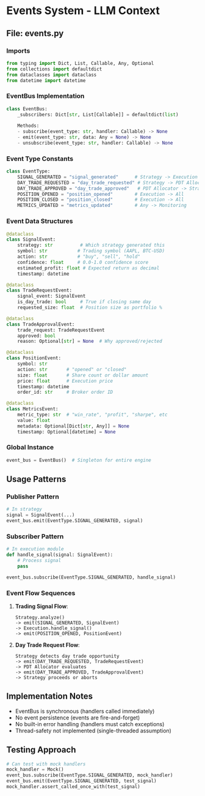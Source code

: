 # Events System - LLM Context

## File: events.py

### Imports
```python
from typing import Dict, List, Callable, Any, Optional
from collections import defaultdict
from dataclasses import dataclass
from datetime import datetime
```

### EventBus Implementation
```python
class EventBus:
    _subscribers: Dict[str, List[Callable]] = defaultdict(list)
    
    Methods:
    - subscribe(event_type: str, handler: Callable) -> None
    - emit(event_type: str, data: Any = None) -> None
    - unsubscribe(event_type: str, handler: Callable) -> None
```

### Event Type Constants
```python
class EventType:
    SIGNAL_GENERATED = "signal_generated"      # Strategy -> Execution
    DAY_TRADE_REQUESTED = "day_trade_requested" # Strategy -> PDT Allocator
    DAY_TRADE_APPROVED = "day_trade_approved"   # PDT Allocator -> Strategy
    POSITION_OPENED = "position_opened"        # Execution -> All
    POSITION_CLOSED = "position_closed"        # Execution -> All
    METRICS_UPDATED = "metrics_updated"        # Any -> Monitoring
```

### Event Data Structures
```python
@dataclass
class SignalEvent:
    strategy: str          # Which strategy generated this
    symbol: str           # Trading symbol (AAPL, BTC-USD)
    action: str           # "buy", "sell", "hold"
    confidence: float     # 0.0-1.0 confidence score
    estimated_profit: float # Expected return as decimal
    timestamp: datetime

@dataclass  
class TradeRequestEvent:
    signal_event: SignalEvent
    is_day_trade: bool     # True if closing same day
    requested_size: float  # Position size as portfolio %

@dataclass
class TradeApprovalEvent:
    trade_request: TradeRequestEvent
    approved: bool
    reason: Optional[str] = None  # Why approved/rejected

@dataclass
class PositionEvent:
    symbol: str
    action: str       # "opened" or "closed"
    size: float       # Share count or dollar amount
    price: float      # Execution price
    timestamp: datetime
    order_id: str     # Broker order ID

@dataclass
class MetricsEvent:
    metric_type: str  # "win_rate", "profit", "sharpe", etc
    value: float
    metadata: Optional[Dict[str, Any]] = None
    timestamp: Optional[datetime] = None
```

### Global Instance
```python
event_bus = EventBus()  # Singleton for entire engine
```

## Usage Patterns

### Publisher Pattern
```python
# In strategy
signal = SignalEvent(...)
event_bus.emit(EventType.SIGNAL_GENERATED, signal)
```

### Subscriber Pattern  
```python
# In execution module
def handle_signal(signal: SignalEvent):
    # Process signal
    pass

event_bus.subscribe(EventType.SIGNAL_GENERATED, handle_signal)
```

### Event Flow Sequences

1. **Trading Signal Flow**:
   ```
   Strategy.analyze() 
   -> emit(SIGNAL_GENERATED, SignalEvent)
   -> Execution.handle_signal()
   -> emit(POSITION_OPENED, PositionEvent)
   ```

2. **Day Trade Request Flow**:
   ```
   Strategy detects day trade opportunity
   -> emit(DAY_TRADE_REQUESTED, TradeRequestEvent)
   -> PDT Allocator evaluates
   -> emit(DAY_TRADE_APPROVED, TradeApprovalEvent)
   -> Strategy proceeds or aborts
   ```

## Implementation Notes

- EventBus is synchronous (handlers called immediately)
- No event persistence (events are fire-and-forget)
- No built-in error handling (handlers must catch exceptions)
- Thread-safety not implemented (single-threaded assumption)

## Testing Approach
```python
# Can test with mock handlers
mock_handler = Mock()
event_bus.subscribe(EventType.SIGNAL_GENERATED, mock_handler)
event_bus.emit(EventType.SIGNAL_GENERATED, test_signal)
mock_handler.assert_called_once_with(test_signal)
```